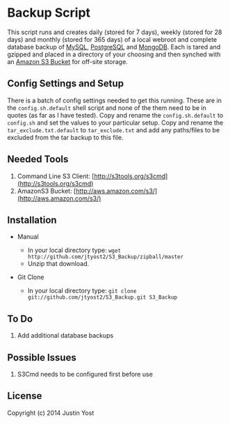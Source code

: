 # Backup Script #

This script runs and creates daily (stored for 7 days), weekly (stored for 28 days) and monthly (stored for 365 days) of a local webroot and complete database backup of [MySQL](http://www.mysql.com/), [PostgreSQL](http://www.postgresql.org/) and [MongoDB](http://www.mongodb.org/). Each is tared and gzipped and placed in a directory of your choosing and then synched with an [Amazon S3 Bucket](http://aws.amazon.com/s3/) for off-site storage.

## Config Settings and Setup ##

There is a batch of config settings needed to get this running. These are in the `config.sh.default` shell script and none of the them need to be in quotes (as far as I have tested). Copy and rename the `config.sh.default` to `config.sh` and set the values to your particular setup. Copy and rename the `tar_exclude.txt.default` to `tar_exclude.txt` and add any paths/files to be excluded from the tar backup to this file.

## Needed Tools ##

1. Command Line S3 Client: [http://s3tools.org/s3cmd](http://s3tools.org/s3cmd)
2. AmazonS3 Bucket: [http://aws.amazon.com/s3/](http://aws.amazon.com/s3/)

## Installation ##

- Manual
	- In your local directory type: `wget http://github.com/jtyost2/S3_Backup/zipball/master`
	- Unzip that download.

- Git Clone
	- In your local directory type: `git clone git://github.com/jtyost2/S3_Backup.git S3_Backup`

## To Do ##

1. Add additional database backups

## Possible Issues ##

1. S3Cmd needs to be configured first before use

## License ##

Copyright (c) 2014 Justin Yost